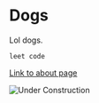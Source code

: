 # Dogs
 
Lol dogs.
 
```
leet code
```

[Link to about page](./about)

![Under Construction](/UnderConstruction.gif)